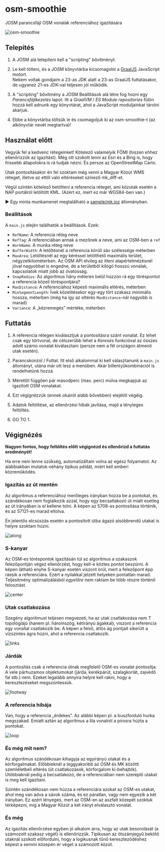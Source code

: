 # osm-smoothie

JOSM parancsfájl OSM vonalak referenciához igazítására

![osm-smoothie](img/osm-smoothie.jpg)

## Telepítés

1. A JOSM alá telepíteni kell a "scripting" bővítményt.

2. Le kell tölteni, és a JOSM könyvtárba kicsomagolni a [GraalJS](https://github.com/oracle/graaljs) JavaScript motort.<br />
Nekem voltak gondjaim a 23-as JDK alatt a 23-as GraalJS futtatásakor, de ugyanez 21-es JDK-val teljesen jól működik.

3. A "scripting" bővítmény a JOSM Beállítások alá létre fog hozni egy *Parancsfájlkezelés* lapot.  Itt a *GraalVM* / *ES Module repositories* fülön hozzá kell adnunk egy könyvtárat, ahol a JavaScript moduljainkat tárolni akarjuk.

4. Ebbe a könyvtárba töltsük le és csomagoljuk ki az osm-smoothie-t (az alkönyvtár nevét megtartva)!

## Használat előtt

Vegyük fel a kedvenc rétegeinket! Kötelező valamelyik FÖMI (hiszen ehhez ellenőrizzük az igazítást). Még ott szokott lenni az Esri és a Bing is, hogy frissebb állapotokra is rá tudjak nézni. És persze az OpenStreetMap Carto.

Utak pontosításakor én fel szoktam még venni a Magyar Közút WMS réteget, illetve az ettől való eltéréseket színező mk_diff-et.

Végül szintén kötelező betölteni a referencia réteget, ami közutak esetén a NAP portálról letöltött KML. (Azért ez, mert ez már WGS84-ben van.)

&#x25B6; Egy minta munkamenet megtalálható a [sample/mk.joz](sample/mk.joz) állományban.

### Beállítások

A `main.js` elején találhatók a beállítások. Ezek:

* `RefName`: A referencia réteg neve
* `RefTag`: A referenciában annak a mezőnek a neve, ami az OSM-ben a `ref`
* `WorkName`: A munka réteg neve
* `BufferWidth`: A letöltésnél a referencia körüli sáv szélessége méterben
* `MaxArea`: Letöltésnél az egy kéréssel letölthető maximális terület, négyzetkilométerben. Az OSM API elvileg az itteni alapértelmézésnél jóval nagyobbat is engedne, de a területből kilógó hosszú vonalak, kapcsolatok miatt jobb az óvatosság.
* `SnapRadius`: Az algoritmus hány méteren belül húzzon rá egy töréspontot a referencia közeli töréspontjára?
* `MaxDistance`: A referenciához képesti maximális eltérés, méterben
* `MinSegmentLength`: Ívek közelítésekor egy-egy tört szakasz minimális hossza, méterben (még ha így az eltérés `MaxDistance`-nál nagyobb is marad)
* `Variance`: A „kézremegés” mértéke, méterben

## Futtatás

1. A referencia rétegen kiválasztjuk a pontosításra szánt vonalat. Ez lehet csak egy törtvonal, de célszerűbb lehet a *Keresés* funkcióval az összes adott számú vonalat kiválasztani (persze nem a fél országon átmenő utak esetén).

2. Parancskonzol / Futtat. Itt első alkalommal ki kell választanunk a `main.js` állományt, utána már ott lesz a menüben. Akár billentyűkombinációt is rendelhetünk hozzá.

3. Mérettől függően pár másodperc (max. perc) múlva megkapjuk az igazított OSM vonalakat.

4. Ezt végignézzük (ennek okairól alább bővebben) elejétől végéig.

5. Adatok feltöltése, az ellenőrzési hibák javítása, majd a tényleges feltöltés.

6. GO TO 1.

## Végignézés

**Nagyon fontos, hogy feltöltés előtt végignézd és ellenőrizd a futtatás eredményét!**

Ha erre nem lenne szükség, automatizáltam volna az egész folyamatot. Az alábbiakban mutatok néhány tipikus példát, miért kell emberi közreműködés.

### Igazítás az út mentén

Az algoritmus a referenciához merőleges irányban hozza be a pontokat, és szándékosan nem foglalkozik azzal, hogy egy becsatlakozó út miatt esetleg az út irányában is el kellene tolni. A képen az  5708-as pontosítása történik, és az 57121-es marad eltolva.

Én jelentős elcsúszás esetén a pontosított útba ágazó alsóbbrendű utakat is helyre szoktam húzni.

![along](img/along.jpg)

### S-kanyar

Az OSM-es töréspontok igazításán túl az algoritmus a szakaszok felezőpontján végez ellenőrzést, hogy kell-e köztes pontot beszúrni. A képen látható enyhe S-kanyar esetén viszont örül, mert a felezőpont épp ráesik a referenciára. Ezért a nyilakkal jelzett helyeken pontatlan marad. Teljesítmény optimalizálásból *egyelőre* nem raktam be több részre történő felosztást.

![center](img/center.jpg)

### Utak csatlakozása

Szegény algoritmust teljesen megvezeti, ha az utak csatlakozása nem T topológiájú (hanem pl. háromszög, kétirányú ágakkal), viszont a referencia egy vonallal csatlakozik be. A képen a felső, átlós ág pontjait sikerült a vízszintes ágra húzni, ahol a referencia csatlakozik.

![links](img/links.jpg)

### Járdák

A pontosítás csak a referencia útnak megfelelő OSM-es vonalat pontosítja. A vele párhuzamos objektumokat (járda, kerékpárút, szalagkorlát, zajvédő fal stb.) nem. Ezeket legalább annyira helyre kell rakni, hogy a keresztezéseket megszüntessük.

![footway](img/footway.jpg)

### A referencia hibája

Van, hogy a referencia „érdekes”. Az alábbi képen pl. a buszforduló hurka megszakad. Emiatt aztán az algoritmus a lila vonalról a pirosra húzta a pontokat.

![loop](img/loop.jpg)

### És még mit nem?

Az algoritmus szándékosan kihagyja az egyirányú utakat és a körforgalmakat. Előbbieknél a leggyakoribb az OSM és MK közötti szemléletbeli eltérés (út csatlakozások, körforgalom ki-behajtók). Utóbbiaknál pedig a becsatlakozó, de a referenciában nem szereplő utakat is meg kell igazítani.

Szintén szándékosan nem húzza a referenciára azokat az OSM-es utakat, ahol meg van adva a sávok száma, és ez páratlan, vagy nem egyezik a két irányban. Ez azért lényeges, mert az OSM-en az aszfalt közepét szoktuk térképezni, míg a Magyar Közút a két irányt elválasztó vonalat.

### És még

Az igazítás ellenőrzése egyben jó alkalom arra, hogy az utak besorolását (a számozott szakasz végét) is ellenőrizzük. Tipikusan az ötszámjegyű bekötő utaknál szokott előfordulni, hogy a logikusnak tűnő kereszteződéshez képest a semmi közepén ér véget a számozott közút.
